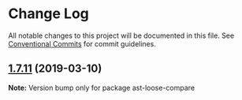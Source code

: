 # Change Log

All notable changes to this project will be documented in this file.
See [Conventional Commits](https://conventionalcommits.org) for commit guidelines.

## [1.7.11](https://gitlab.com/codsen/codsen/compare/ast-loose-compare@1.7.10...ast-loose-compare@1.7.11) (2019-03-10)

**Note:** Version bump only for package ast-loose-compare
